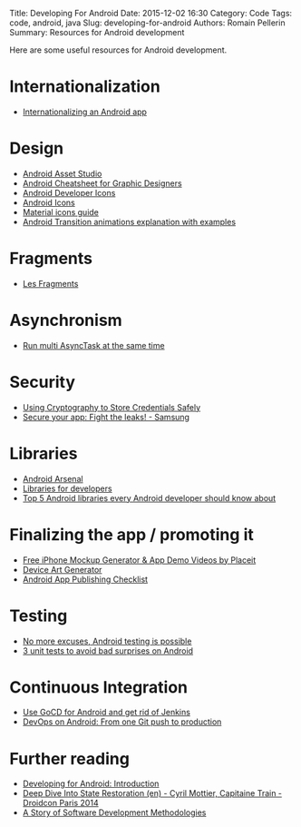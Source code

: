 Title: Developing For Android
Date: 2015-12-02 16:30
Category: Code
Tags: code, android, java
Slug: developing-for-android
Authors: Romain Pellerin
Summary: Resources for Android development

Here are some useful resources for Android development.

# Internationalization

- [Internationalizing an Android app](http://jeremie-martinez.com/2017/03/13/i18n-good-practices/)

# Design

- [Android Asset Studio](http://romannurik.github.io/AndroidAssetStudio/)
- [Android Cheatsheet for Graphic Designers](http://petrnohejl.github.io/Android-Cheatsheet-For-Graphic-Designers/)
- [Android Developer Icons](https://github.com/opoloo/androidicons)
- [Android Icons](http://www.androidicons.com/)
- [Material icons guide](http://google.github.io/material-design-icons/)
- [Android Transition animations explanation with examples](https://github.com/lgvalle/Material-Animations)

# Fragments

- [Les Fragments](http://mathias-seguy.developpez.com/cours/android/fragments/)

# Asynchronism

- [Run multi AsyncTask at the same time](http://android-er.blogspot.fr/2014/04/run-multi-asynctask-as-same-time.html)

# Security

- [Using Cryptography to Store Credentials Safely](http://android-developers.blogspot.fr/2013/02/using-cryptography-to-store-credentials.html)
- [Secure your app: Fight the leaks! - Samsung](https://docs.google.com/presentation/d/1TvS_mAvDpuaODAK4RG77x0OZsH4CfmxkYM9u1b6JDPo/mobilepresent)

# Libraries

- [Android Arsenal](https://android-arsenal.com/)
- [Libraries for developers](https://play.google.com/store/apps/details?id=com.desarrollodroide.repos)
- [Top 5 Android libraries every Android developer should know about](https://infinum.co/the-capsized-eight/articles/top-5-android-libraries-every-android-developer-should-know-about)

# Finalizing the app / promoting it

- [Free iPhone Mockup Generator & App Demo Videos by Placeit](https://placeit.net/)
- [Device Art Generator](http://developer.android.com/distribute/tools/promote/device-art.html)
- [Android App Publishing Checklist](https://www.opoloo.com/blog/articles/android-app-publishing-checklist--2)

# Testing

- [No more excuses, Android testing is possible](http://jeremie-martinez.com/2015/04/17/tests-android/)
- [3 unit tests to avoid bad surprises on Android](http://jeremie-martinez.com/2016/02/16/unit-tests/)

# Continuous Integration

- [Use GoCD for Android and get rid of Jenkins](http://jeremie-martinez.com/2016/04/19/gocd-android/)
- [DevOps on Android: From one Git push to production](http://jeremie-martinez.com/2016/01/14/devops-on-android/)

# Further reading

- [Developing for Android: Introduction](https://medium.com/google-developers/developing-for-android-introduction-5345b451567c)
- [Deep Dive Into State Restoration (en) - Cyril Mottier, Capitaine Train - Droidcon Paris 2014](https://www.youtube.com/watch?v=ekN2zvFytZk)
- [A Story of Software Development Methodologies](http://cyrilmottier.com/2014/12/09/a-story-of-software-development-methodologies/)
